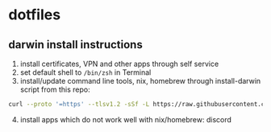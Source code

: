 # dotfiles

## darwin install instructions
1. install certificates, VPN and other apps through self service
2. set default shell to `/bin/zsh` in Terminal
3. install/update command line tools, nix, homebrew through install-darwin script from this repo:
```bash
curl --proto '=https' --tlsv1.2 -sSf -L https://raw.githubusercontent.com/ollema/dotfiles/main/install-darwin | bash
```
4. install apps which do not work well with nix/homebrew: discord
